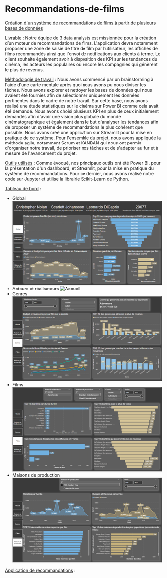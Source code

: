 # Recommandations-de-films
[Création d'un système de recommandations de films à partir de plusieurs bases de données](https://cine-creuse-recommandation.streamlit.app/)

<ins>Livrable</ins> : Notre équipe de 3 data analysts est missionnée pour la création d’un moteur de recommandations de films. L'application devra notamment proposer une zone de saisie de titre de film par l’utilisateur, les affiches de films recommandés ainsi que l'envoi de notifications aux clients à terme. Le client souhaite également avoir à disposition des KPI sur les tendances du cinéma, les acteurs les populaires ou encore les compagnies qui génèrent le plus de revenus.

 
<ins>Méthodologie de travail</ins> : Nous avons commencé par un brainstorming à l'aide d'une carte mentale après quoi nous avons pu nous diviser les tâches. Nous avons explorer et nettoyer les bases de données qui nous avaient été fournies afin de sélectionner uniquement les données pertinentes dans le cadre de notre travail. Sur cette base, nous avons réalisé une étude statistiques sur le cinéma sur Power BI comme cela avait été demandé. Nous avons choisi plusieurs KPI en plus de ceux initialement demandés afin d'avoir une vision plus globale du monde cinématographique et également dans le but d'analyser les tendances afin de proposer un système de recommandations le plus cohérent que possible. Nous avons créé une application sur Streamlit pour la mise en pratique de ce système.
Pour l'ensemble du projet, nous avons appliquée la méthode agile, notamment Scrum et KANBAN qui nous ont permis d'organiser notre travail, de prioriser nos tâches et de s'adapter au fur et à mesure de l'avancement du projet.


<ins>Outils utilisés</ins> : Comme évoqué, nos principaux outils ont été Power BI, pour la présentation d'un dashboard, et Streamlit, pour la mise en pratique du système de recommandations. Pour ce dernier, nous avons réalisé notre code sur Jupyter et utilise la librairie Scikit-Learn de Python.


<ins>Tableau de bord</ins> :

- Global
  ![Accueil](https://github.com/lher5/Recommandations-de-films/blob/main/Images/Power%20Bi%20-%20Projet%202%20-%20Global.png)
- Acteurs et réalisateurs
  ![Accueil](https://github.com/lher5/Recommandations-de-films/blob/main/Images/Power%20Bi%20-%20Projet%202%20-%20Acteurs%20et%20R%C3%A9alisateurs.png)
- Genres
  ![Accueil](https://github.com/lher5/Recommandations-de-films/blob/main/Images/Power%20Bi%20-%20Projet%202%20-%20Genres.png)
- Films
  ![Accueil](https://github.com/lher5/Recommandations-de-films/blob/main/Images/Power%20Bi%20-%20Projet%202%20-%20Films.png)
- Maisons de production
  ![Accueil](https://github.com/lher5/Recommandations-de-films/blob/main/Images/Power%20Bi%20-%20Projet%202%20-%20Maisons%20de%20productions.png)


<ins>Application de recommandations</ins> :

